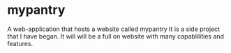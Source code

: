 # mypantry
A web-application that hosts a website called mypantry
It is a side project that I have began. It will will be a full on website with many capablilities and features.
